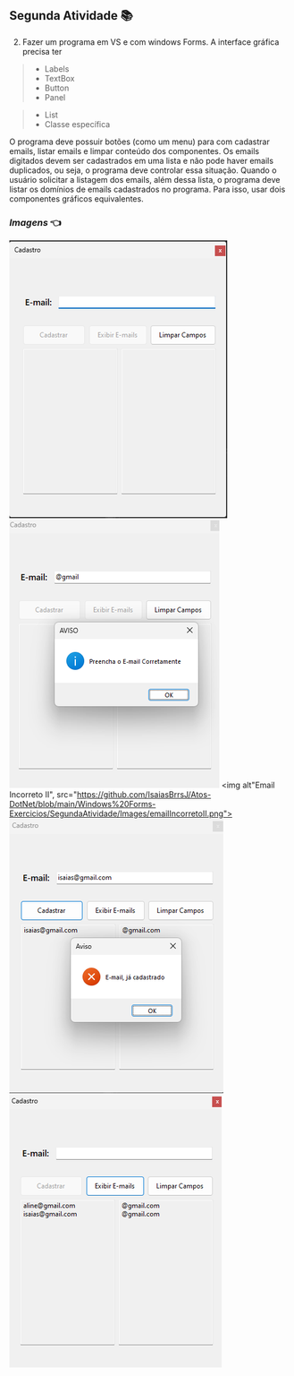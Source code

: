## Segunda Atividade :books:

2. Fazer um programa em VS e com windows Forms.
A interface gráfica precisa ter 
>- Labels
>- TextBox
>- Button
>- Panel

>- List 
>- Classe específica

O programa deve possuir botões (como um menu) para com cadastrar emails, listar emails e limpar conteúdo dos componentes.
Os emails digitados devem ser cadastrados em uma lista e não pode haver emails duplicados, 
ou seja, o programa deve controlar essa situação. Quando o usuário solicitar a listagem dos emails, além dessa
lista, o programa deve listar os domínios de emails cadastrados no programa. Para isso, usar dois componentes gráficos equivalentes.

### **_Imagens_** :point_left:

<img alt="HomeScreen" src="https://github.com/IsaiasBrrsJ/Atos-DotNet/blob/main/Windows%20Forms-Exercicios/SegundaAtividade/Images/imgTela.png"> <img alt="Email Incorreto" src="https://github.com/IsaiasBrrsJ/Atos-DotNet/blob/main/Windows%20Forms-Exercicios/SegundaAtividade/Images/emailIncorreto.png"> <img alt"Email Incorreto II", src="https://github.com/IsaiasBrrsJ/Atos-DotNet/blob/main/Windows%20Forms-Exercicios/SegundaAtividade/Images/emailIncorretoII.png"> <img alt="Email Cadastrado" src="https://github.com/IsaiasBrrsJ/Atos-DotNet/blob/main/Windows%20Forms-Exercicios/SegundaAtividade/Images/emailCadastrado.png"> <img alt="Ordenacao" src="https://github.com/IsaiasBrrsJ/Atos-DotNet/blob/main/Windows%20Forms-Exercicios/SegundaAtividade/Images/Ordenacao.png">

